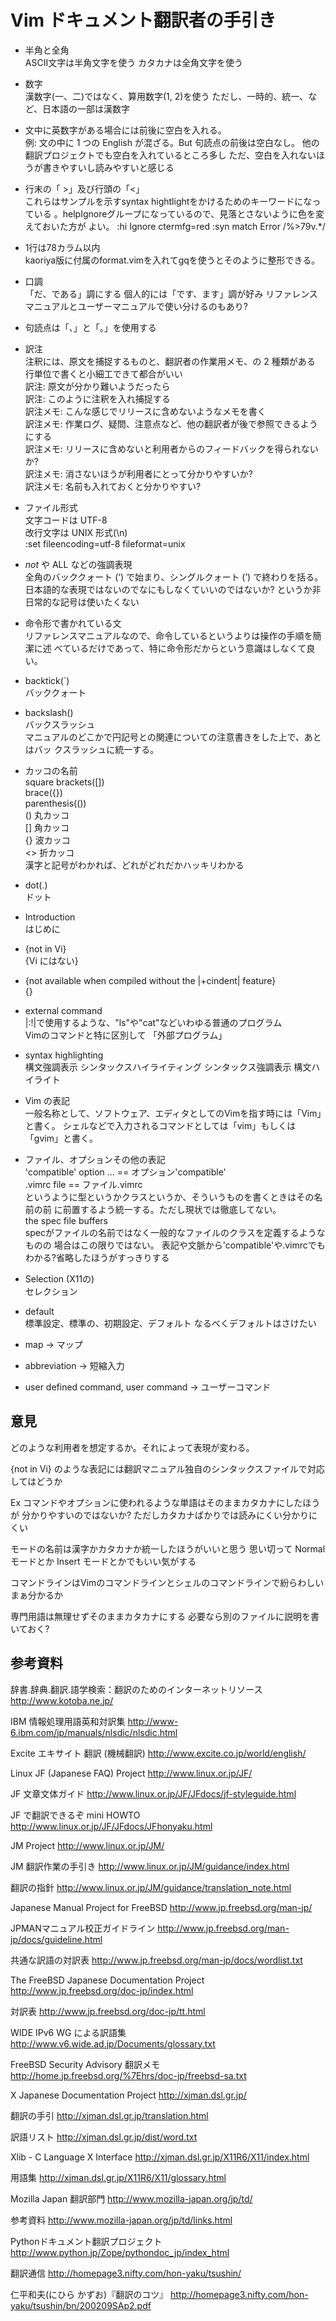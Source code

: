 Vim ドキュメント翻訳者の手引き
=============================

- 半角と全角  
  ASCII文字は半角文字を使う
  カタカナは全角文字を使う

- 数字  
  漢数字(一、二)ではなく、算用数字(1, 2)を使う
  ただし、一時的、統一、など、日本語の一部は漢数字

- 文中に英数字がある場合には前後に空白を入れる。  
  例: 文の中に 1 つの English が混ざる。But 句読点の前後は空白なし。
  他の翻訳プロジェクトでも空白を入れているところ多し
  ただ、空白を入れないほうが書きやすいし読みやすいと感じる

- 行末の「 >」及び行頭の「<」  
  これらはサンプルを示すsyntax hightlightをかけるためのキーワードになっている
  。helpIgnoreグループになっているので、見落とさないように色を変えておいた方が
  よい。
  :hi Ignore ctermfg=red
  :syn match Error /\%>79v.*/

- 1行は78カラム以内  
  kaoriya版に付属のformat.vimを入れてgqを使うとそのように整形できる。

- 口調  
  「だ、である」調にする
  個人的には「です、ます」調が好み
  リファレンスマニュアルとユーザーマニュアルで使い分けるのもあり?

- 句読点は「、」と「。」を使用する

- 訳注  
  注釈には、原文を捕捉するものと、翻訳者の作業用メモ、の 2 種類がある  
  行単位で書くと小細工できて都合がいい  
訳注: 原文が分かり難いようだったら  
訳注: このように注釈を入れ捕捉する  
訳注メモ: こんな感じでリリースに含めないようなメモを書く  
訳注メモ: 作業ログ、疑問、注意点など、他の翻訳者が後で参照できるようにする  
訳注メモ: リリースに含めないと利用者からのフィードバックを得られないか?  
訳注メモ: 消さないほうが利用者にとって分かりやすいか?  
訳注メモ: 名前も入れておくと分かりやすい?

- ファイル形式  
  文字コードは UTF-8  
  改行文字は UNIX 形式(\n)  
  :set fileencoding=utf-8 fileformat=unix

- _not_ や ALL などの強調表現  
  全角のバッククォート (‘) で始まり、シングルクォート (’) で終わりを括る。
  日本語的な表現ではないのでなにもしなくていいのではないか?
  というか非日常的な記号は使いたくない

- 命令形で書かれている文  
  リファレンスマニュアルなので、命令しているというよりは操作の手順を簡潔に述
  べているだけであって、特に命令形だからという意識はしなくて良い。

- backtick(`)  
  バッククォート

- backslash(\)  
  バックスラッシュ  
  マニュアルのどこかで円記号との関連についての注意書きをした上で、あとはバッ
  クスラッシュに統一する。

- カッコの名前  
  square brackets([])  
  brace({})  
  parenthesis(())  
  () 丸カッコ  
  [] 角カッコ  
  {} 波カッコ  
  <> 折カッコ  
  漢字と記号がわかれば、どれがどれだかハッキリわかる

- dot(.)  
  ドット

- Introduction  
  はじめに

- {not in Vi}  
  {Vi にはない}

- {not available when compiled without the |+cindent| feature}  
  {}

- external command  
  |:!|で使用するような、"ls"や"cat"などいわゆる普通のプログラム  
  Vimのコマンドと特に区別して
  「外部プログラム」

- syntax highlighting  
  構文強調表示
  シンタックスハイライティング
  シンタックス強調表示
  構文ハイライト

- Vim の表記  
  一般名称として、ソフトウェア、エディタとしてのVimを指す時には「Vim」と書く。
  シェルなどで入力されるコマンドとしては「vim」もしくは「gvim」と書く。

- ファイル、オプションその他の表記  
  'compatible' option ... == オプション'compatible'  
  .vimrc file == ファイル.vimrc  
  というように型というかクラスというか、そういうものを書くときはその名前の前
  に前置するよう統一する。ただし現状では徹底してない。  
  the spec file buffers  
  specがファイルの名前ではなく一般的なファイルのクラスを定義するようなものの
  場合はこの限りではない。
  表記や文脈から'compatible'や.vimrcでもわかる?省略したほうがすっきりする

- Selection (X11の)  
  セレクション

- default  
  標準設定、標準の、初期設定、デフォルト
  なるべくデフォルトはさけたい

- map → マップ
- abbreviation → 短縮入力
- user defined command, user command → ユーザーコマンド

意見
------

どのような利用者を想定するか。それによって表現が変わる。

{not in Vi}
のような表記には翻訳マニュアル独自のシンタックスファイルで対応してはどうか

Ex コマンドやオプションに使われるような単語はそのままカタカナにしたほうが
分かりやすいのではないか?
ただしカタカナばかりでは読みにくい分かりにくい

モードの名前は漢字かカタカナか統一したほうがいいと思う
思い切って Normal モードとか Insert モードとかでもいい気がする

コマンドラインはVimのコマンドラインとシェルのコマンドラインで紛らわしい
まぁ分かるか

専門用語は無理せずそのままカタカナにする
必要なら別のファイルに説明を書いておく?


参考資料
--------

辞書.辞典.翻訳.語学検索：翻訳のためのインターネットリソース
  http://www.kotoba.ne.jp/

IBM 情報処理用語英和対訳集
  http://www-6.ibm.com/jp/manuals/nlsdic/nlsdic.html

Excite エキサイト 翻訳 (機械翻訳)
  http://www.excite.co.jp/world/english/

Linux JF (Japanese FAQ) Project
  http://www.linux.or.jp/JF/

JF 文章文体ガイド
  http://www.linux.or.jp/JF/JFdocs/jf-styleguide.html

JF で翻訳できるぞ mini HOWTO
  http://www.linux.or.jp/JF/JFdocs/JFhonyaku.html

JM Project
  http://www.linux.or.jp/JM/

JM 翻訳作業の手引き
  http://www.linux.or.jp/JM/guidance/index.html

翻訳の指針
  http://www.linux.or.jp/JM/guidance/translation_note.html

Japanese Manual Project for FreeBSD
  http://www.jp.freebsd.org/man-jp/

JPMANマニュアル校正ガイドライン
  http://www.jp.freebsd.org/man-jp/docs/guideline.html

共通な訳語の対訳表
  http://www.jp.freebsd.org/man-jp/docs/wordlist.txt

The FreeBSD Japanese Documentation Project
  http://www.jp.freebsd.org/doc-jp/index.html

対訳表
  http://www.jp.freebsd.org/doc-jp/tt.html

WIDE IPv6 WG による訳語集
  http://www.v6.wide.ad.jp/Documents/glossary.txt

FreeBSD Security Advisory 翻訳メモ
  http://home.jp.freebsd.org/%7Ehrs/doc-jp/freebsd-sa.txt

X Japanese Documentation Project
  http://xjman.dsl.gr.jp/

翻訳の手引
  http://xjman.dsl.gr.jp/translation.html

訳語リスト
  http://xjman.dsl.gr.jp/dist/word.txt

Xlib - C Language X Interface
  http://xjman.dsl.gr.jp/X11R6/X11/index.html

用語集
  http://xjman.dsl.gr.jp/X11R6/X11/glossary.html

Mozilla Japan 翻訳部門
  http://www.mozilla-japan.org/jp/td/

参考資料
  http://www.mozilla-japan.org/jp/td/links.html

Pythonドキュメント翻訳プロジェクト
  http://www.python.jp/Zope/pythondoc_jp/index_html

翻訳通信
  http://homepage3.nifty.com/hon-yaku/tsushin/

仁平和夫(にひら かずお)『翻訳のコツ』
  http://homepage3.nifty.com/hon-yaku/tsushin/bn/200209SAp2.pdf